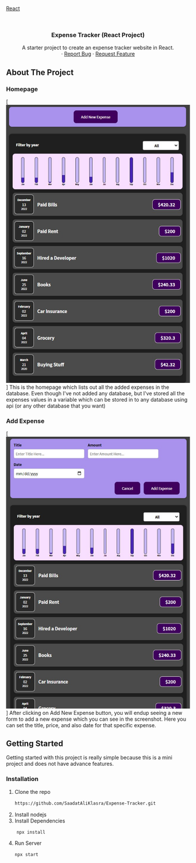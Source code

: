 <div id="top"></div>

[React][react-sheild]

<!-- PROJECT LOGO -->
<br />
<div align="center">

  <h3 align="center">Expense Tracker (React Project)</h3>

  <p align="center">
    A starter project to create an expense tracker website in React. 
    <br />
    ·
    <a href="https://github.com/SaadatAliKlasra/Expense-Tracker/issues">Report Bug</a>
    ·
    <a href="https://github.com/SaadatAliKlasra/Expense-Tracker/issues">Request Feature</a>
  </p>
</div>

<!-- ABOUT THE PROJECT -->

## About The Project
### Homepage
[![Expense Tracker Homepage Screenshot][homepage-screenshot]]
This is the homepage which lists out all the added expenses in the database. Even though I've not added any database, but I've stored all the expenses values in a variable which can be stored in to any database using api (or any other database that you want)

### Add Expense
[![Expense Tracker Add Expense Screenshot][add-expense-screenshot]]
After clicking on Add New Expense button, you will endup seeing a new form to add a new expense which you can see in the screenshot. Here you can set the title, price, and also date for that specific expense.

## Getting Started

Getting started with this project is really simple because this is a mini project and does not have advance features.

### Installation

1. Clone the repo
   ```sh
   https://github.com/SaadatAliKlasra/Expense-Tracker.git
   ```
2. Install nodejs
3. Install Dependencies

```sh
    npx install
```

4. Run Server
   ```sh
   npx start
   ```


[react-sheild]: https://img.shields.io/badge/-react-black.svg?style=for-the-badge&logo=react&colorB=555

[homepage-screenshot]: Images/homepage.jpg
[add-expense-screenshot]: Images/add-expense.jpg

